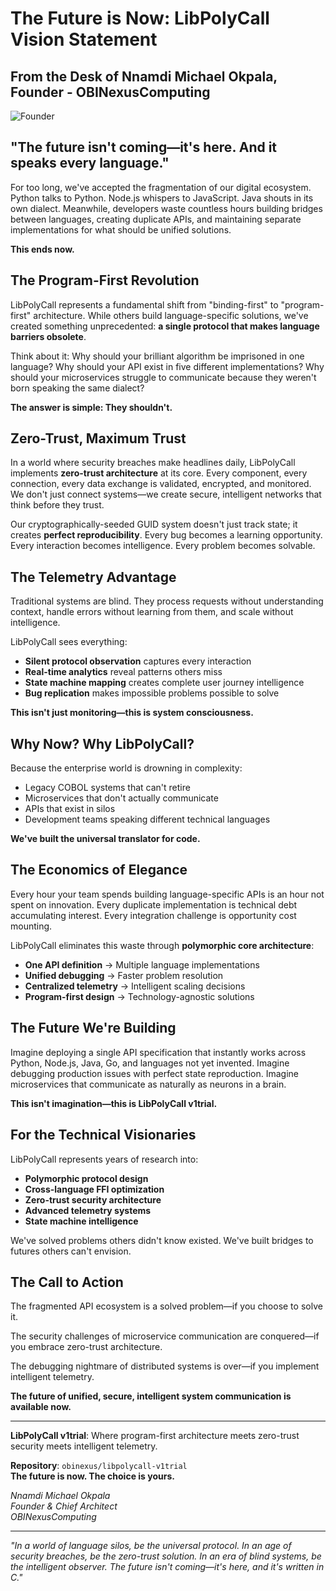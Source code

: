 # The Future is Now: LibPolyCall Vision Statement

**From the Desk of Nnamdi Michael Okpala, Founder - OBINexusComputing**
---
<link rel="icon" type="image/x-icon" href="rh.ico">

![Founder](images/founder.png)

## "The future isn't coming—it's here. And it speaks every language."

For too long, we've accepted the fragmentation of our digital ecosystem. Python talks to Python. Node.js whispers to JavaScript. Java shouts in its own dialect. Meanwhile, developers waste countless hours building bridges between languages, creating duplicate APIs, and maintaining separate implementations for what should be unified solutions.

**This ends now.**

## The Program-First Revolution

LibPolyCall represents a fundamental shift from "binding-first" to "program-first" architecture. While others build language-specific solutions, we've created something unprecedented: **a single protocol that makes language barriers obsolete**.

Think about it: Why should your brilliant algorithm be imprisoned in one language? Why should your API exist in five different implementations? Why should your microservices struggle to communicate because they weren't born speaking the same dialect?

**The answer is simple: They shouldn't.**

## Zero-Trust, Maximum Trust

In a world where security breaches make headlines daily, LibPolyCall implements **zero-trust architecture** at its core. Every component, every connection, every data exchange is validated, encrypted, and monitored. We don't just connect systems—we create secure, intelligent networks that think before they trust.

Our cryptographically-seeded GUID system doesn't just track state; it creates **perfect reproducibility**. Every bug becomes a learning opportunity. Every interaction becomes intelligence. Every problem becomes solvable.

## The Telemetry Advantage

Traditional systems are blind. They process requests without understanding context, handle errors without learning from them, and scale without intelligence.

LibPolyCall sees everything:
- **Silent protocol observation** captures every interaction
- **Real-time analytics** reveal patterns others miss  
- **State machine mapping** creates complete user journey intelligence
- **Bug replication** makes impossible problems possible to solve

**This isn't just monitoring—this is system consciousness.**

## Why Now? Why LibPolyCall?

Because the enterprise world is drowning in complexity:
- Legacy COBOL systems that can't retire
- Microservices that don't actually communicate  
- APIs that exist in silos
- Development teams speaking different technical languages

**We've built the universal translator for code.**

## The Economics of Elegance

Every hour your team spends building language-specific APIs is an hour not spent on innovation. Every duplicate implementation is technical debt accumulating interest. Every integration challenge is opportunity cost mounting.

LibPolyCall eliminates this waste through **polymorphic core architecture**:
- **One API definition** → Multiple language implementations
- **Unified debugging** → Faster problem resolution  
- **Centralized telemetry** → Intelligent scaling decisions
- **Program-first design** → Technology-agnostic solutions

## The Future We're Building

Imagine deploying a single API specification that instantly works across Python, Node.js, Java, Go, and languages not yet invented. Imagine debugging production issues with perfect state reproduction. Imagine microservices that communicate as naturally as neurons in a brain.

**This isn't imagination—this is LibPolyCall v1trial.**

## For the Technical Visionaries

LibPolyCall represents years of research into:
- **Polymorphic protocol design**  
- **Cross-language FFI optimization**
- **Zero-trust security architecture**
- **Advanced telemetry systems**
- **State machine intelligence**

We've solved problems others didn't know existed. We've built bridges to futures others can't envision.

## The Call to Action

The fragmented API ecosystem is a solved problem—if you choose to solve it.

The security challenges of microservice communication are conquered—if you embrace zero-trust architecture.

The debugging nightmare of distributed systems is over—if you implement intelligent telemetry.

**The future of unified, secure, intelligent system communication is available now.**

---

**LibPolyCall v1trial**: Where program-first architecture meets zero-trust security meets intelligent telemetry.

**Repository**: `obinexus/libpolycall-v1trial`  
**The future is now. The choice is yours.**

*Nnamdi Michael Okpala*  
*Founder & Chief Architect*  
*OBINexusComputing*

---

*"In a world of language silos, be the universal protocol. In an age of security breaches, be the zero-trust solution. In an era of blind systems, be the intelligent observer. The future isn't coming—it's here, and it's written in C."*